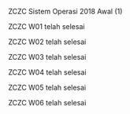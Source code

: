 ZCZC Sistem Operasi 2018 Awal (1)

ZCZC W01 telah selesai

ZCZC W02 telah selesai

ZCZC W03 telah selesai

ZCZC W04 telah selesai

ZCZC W05 telah selesai

ZCZC W06 telah selesai
